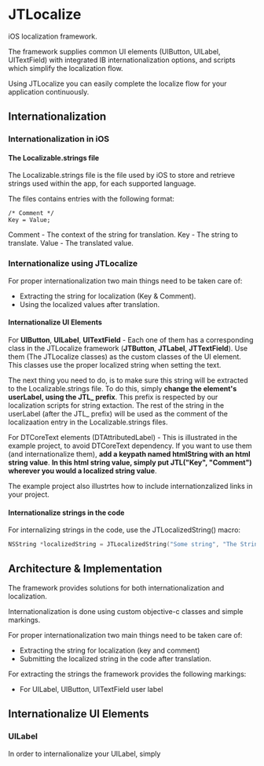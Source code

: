 JTLocalize
==========

iOS localization framework.

The framework supplies common UI elements (UIButton, UILabel, UITextField) with integrated IB internationalization options,
and scripts which simplify the localization flow.

Using JTLocalize you can easily complete the localize flow for your application continuously.

## Internationalization

### Internationalization in iOS

#### The Localizable.strings file
The Localizable.strings file is the file used by iOS to store and retrieve strings used within the app, for each supported language.

The files contains entries with the following format:
```
/* Comment */
Key = Value;
```

Comment - The context of the string for translation.
Key - The string to translate.
Value - The translated value.

### Internationalize using JTLocalize

For proper internationalization two main things need to be taken care of:                                               
- Extracting the string for localization (Key & Comment).                                                             
- Using the localized values after translation. 

#### Internationalize UI Elements

For **UIButton**, **UILabel**, **UITextField** - Each one of them has a corresponding class in the JTLocalize framework (**JTButton**, **JTLabel**, **JTTextField**).
Use them (The JTLocalize classes) as the custom classes of the UI element. 
This classes use the proper localized string when setting the text.

The next thing you need to do, is to make sure this string will be extracted to the Localizable.strings file.
To do this, simply **change the element's userLabel, using the JTL_ prefix**. This prefix is respected by our localization scripts for string extaction.
The rest of the string in the userLabel (after the JTL_ prefix) will be used as the comment of the localizaation entry in the Localizable.strings files.

For DTCoreText elements (DTAttributedLabel) - This is illustrated in the example project, to avoid DTCoreText dependency. 
If you want to use them (and internationalize them), **add a keypath named htmlString with an html string value**.
**In this html string value, simply put JTL("Key", "Comment") wherever you would a localized string value**.

The example project also illustrtes how to include internationzalized links in your project.   

#### Internationalize strings in the code

For internalizing strings in the code, use the JTLocalizedString() macro: 
```objective-c
NSString *localizedString = JTLocalizedString("Some string", "The Strings context for translation")
```

## Architecture & Implementation
The framework provides solutions for both internationalization and localization.

Internationalization is done using custom objective-c classes and simple markings.

For proper internationalization two main things need to be taken care of:
- Extracting the string for localization (key and comment)
- Submitting the localized string in the code after translation.

For extracting the strings the framework provides the following markings:
- For UILabel, UIButton, UITextField
user label

## Internationalize UI Elements

### UILabel
In order to internalionalize your UILabel, simply 

